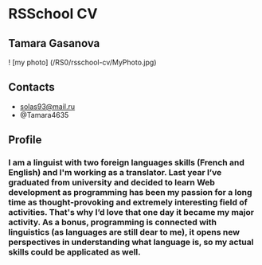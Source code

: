 # RSSchool CV
## Tamara Gasanova
! [my photo] (/RS0/rsschool-cv/MyPhoto.jpg)
## Contacts
* solas93@mail.ru
* @Tamara4635
## Profile
### I am a linguist with two foreign languages skills (French and English) and I'm working as a translator. Last year I’ve graduated from university and decided to learn Web development as programming has been my passion for a long time as thought-provoking and extremely interesting field of activities. That's why I’d love that one day it became my major activity. As a bonus, programming is connected with linguistics (as languages are still dear to me), it opens new perspectives in understanding what language is, so my actual skills could be applicated as well. 